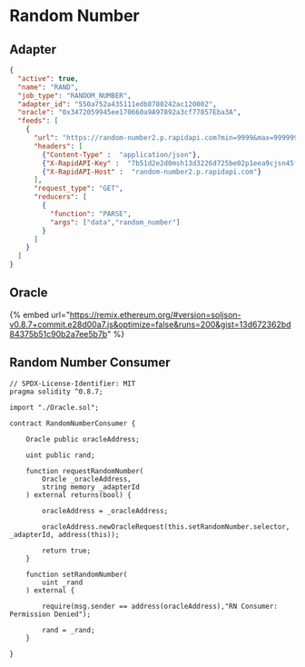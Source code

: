 # Random Number

## Adapter

```json
{
  "active": true,
  "name": "RAND",
  "job_type": "RANDOM_NUMBER",
  "adapter_id": "550a752a435111edb8780242ac120002",
  "oracle": "0x3472059945ee170660a9A97892a3cf77857Eba3A",
  "feeds": [
    {
      "url": "https://random-number2.p.rapidapi.com?min=9999&max=999999",
      "headers": [
        {"Content-Type" :  "application/json"},
        {"X-RapidAPI-Key" :  "7b51d2e2d0msh13d3226d725be02p1eea9cjsn45f324819d23"},
        {"X-RapidAPI-Host" :  "random-number2.p.rapidapi.com"}
      ],
      "request_type": "GET",
      "reducers": [
        {
          "function": "PARSE",
          "args": ["data","random_number"]
        }
      ]
    }
  ]
}
```

## Oracle

{% embed url="https://remix.ethereum.org/#version=soljson-v0.8.7+commit.e28d00a7.js&optimize=false&runs=200&gist=13d672362bd84375b51c90b2a7ee5b7b" %}

## Random Number Consumer

```solidity
// SPDX-License-Identifier: MIT
pragma solidity ^0.8.7;

import "./Oracle.sol";

contract RandomNumberConsumer {

    Oracle public oracleAddress;

    uint public rand;

    function requestRandomNumber(
        Oracle _oracleAddress,
        string memory _adapterId
    ) external returns(bool) {

        oracleAddress = _oracleAddress;

        oracleAddress.newOracleRequest(this.setRandomNumber.selector, _adapterId, address(this));

        return true;
    }

    function setRandomNumber(
        uint _rand
    ) external {

        require(msg.sender == address(oracleAddress),"RN Consumer: Permission Denied");

        rand = _rand;
    }

}
```
